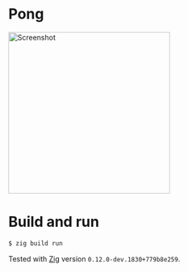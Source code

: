 # Pong

<img alt="Screenshot" src="https://user-images.githubusercontent.com/473672/235794164-dbf07270-7629-4c3e-9a19-4228683c2b44.png" width="320">

# Build and run

```bash
$ zig build run
```

Tested with [Zig](https://ziglang.org) version `0.12.0-dev.1830+779b8e259`.
